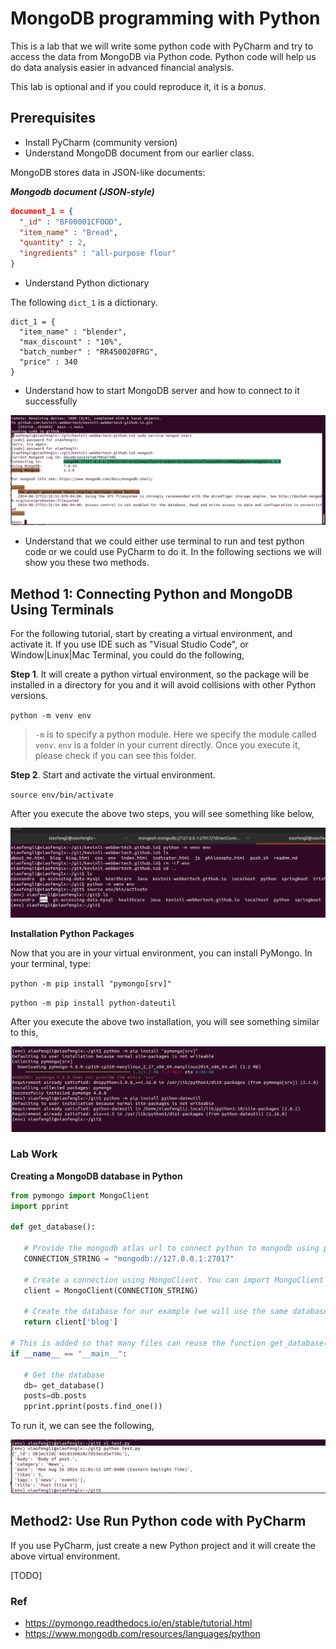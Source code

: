 # MongoDB programming with Python

This is a lab that we will write some python code with PyCharm and try to access the data from MongoDB via Python code.
Python code will help us do data analysis easier in advanced financial analysis.

This lab is optional and if you could reproduce it, it is a *bonus*.

## Prerequisites

* Install PyCharm (community version)
* Understand MongoDB document from our earlier class.

MongoDB stores data in JSON-like documents:

***Mongodb document (JSON-style)***

```json
document_1 = {
  "_id" : "BF00001CFOOD",
  "item_name" : "Bread",
  "quantity" : 2,
  "ingredients" : "all-purpose flour"
}
```

* Understand Python dictionary

The following `dict_1` is a dictionary.

```pythons
dict_1 = {
  "item_name" : "blender",
  "max_discount" : "10%",
  "batch_number" : "RR450020FRG",
  "price" : 340
}
```

* Understand how to start MongoDB server and how to connect to it successfully

![test_mongodb.png](test_mongodb.png)

* Understand that we could either use terminal to run and test python code or we could use PyCharm to do it.
In the following sections we will show you these two methods.

## Method 1: Connecting Python and MongoDB Using Terminals

For the following tutorial, start by creating a virtual environment, and activate it.
If you use IDE such as "Visual Studio Code", or Window|Linux|Mac Terminal, you could do the following,

**Step 1**. It will create a python virtual environment, so the package will be installed in a directory for you and it will avoid collisions with other Python versions.

`python -m venv env`

> `-m` is to specify a python module. Here we specify the module called `venv`. 
> `env` is a folder in your current directly. Once you execute it, please check if you can see this folder.

**Step 2**. Start and activate the virtual environment.

`source env/bin/activate`

After you execute the above two steps, you will see something like below,

![python_virtual_env.png](python_virtual_env.png)

**Installation Python Packages**

Now that you are in your virtual environment, you can install PyMongo. In your terminal, type:

`python -m pip install "pymongo[srv]"`

`python -m pip install python-dateutil`

After you execute the above two installation, you will see something similar to this,

![mongodb_py_packages.png](mongodb_py_packages.png)

### Lab Work

**Creating a MongoDB database in Python**

```python
from pymongo import MongoClient
import pprint

def get_database():

   # Provide the mongodb atlas url to connect python to mongodb using pymongo
   CONNECTION_STRING = "mongodb://127.0.0.1:27017"

   # Create a connection using MongoClient. You can import MongoClient or use pymongo.MongoClient
   client = MongoClient(CONNECTION_STRING)

   # Create the database for our example (we will use the same database throughout the tutorial
   return client['blog']

# This is added so that many files can reuse the function get_database()
if __name__ == "__main__":

   # Get the database
   db= get_database()
   posts=db.posts
   pprint.pprint(posts.find_one())
```

To run it, we can see the following,

![mongodb_python_output.png](mongodb_python_output.png)

## Method2: Use Run Python code with PyCharm

If you use PyCharm, just create a new Python project and it will create the above virtual environment.

[TODO]

### Ref

- https://pymongo.readthedocs.io/en/stable/tutorial.html
- https://www.mongodb.com/resources/languages/python
